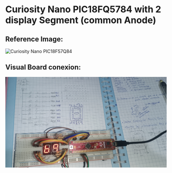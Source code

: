 # Curiosity Nano PIC18FQ5784 with 2 display Segment (common Anode)

## Reference Image:

![Curiosity Nano PIC18F57Q84](https://onlinedocs.microchip.com/pr/GUID-775CB39B-A837-4214-A580-87DE952F6AC1-en-US-3/GUID-3D088918-58D2-4A77-93DD-7EF3307DD253-low.png)

## Visual Board conexion:

![Curiosity Nano 7 Segment display](7Seegment/Curiosity_nano_7Segment-display.jpg)

